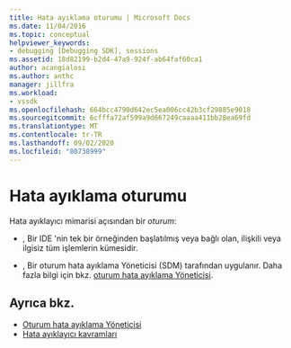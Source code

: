```yaml
---
title: Hata ayıklama oturumu | Microsoft Docs
ms.date: 11/04/2016
ms.topic: conceptual
helpviewer_keywords:
- debugging [Debugging SDK], sessions
ms.assetid: 18d82199-b2d4-47a9-924f-ab64faf60ca1
author: acangialosi
ms.author: anthc
manager: jillfra
ms.workload:
- vssdk
ms.openlocfilehash: 664bcc4790d642ec5ea006cc42b3cf29885e9018
ms.sourcegitcommit: 6cfffa72af599a9d667249caaaa411bb28ea69fd
ms.translationtype: MT
ms.contentlocale: tr-TR
ms.lasthandoff: 09/02/2020
ms.locfileid: "80738999"
---
```

# <a name="debug-session"></a>Hata ayıklama oturumu
Hata ayıklayıcı mimarisi açısından bir *oturum*:

- , Bir IDE 'nin tek bir örneğinden başlatılmış veya bağlı olan, ilişkili veya ilgisiz tüm işlemlerin kümesidir.

- , Bir oturum hata ayıklama Yöneticisi (SDM) tarafından uygulanır. Daha fazla bilgi için bkz. [oturum hata ayıklama Yöneticisi](../../extensibility/debugger/session-debug-manager.md).

## <a name="see-also"></a>Ayrıca bkz.
- [Oturum hata ayıklama Yöneticisi](../../extensibility/debugger/session-debug-manager.md)
- [Hata ayıklayıcı kavramları](../../extensibility/debugger/debugger-concepts.md)
